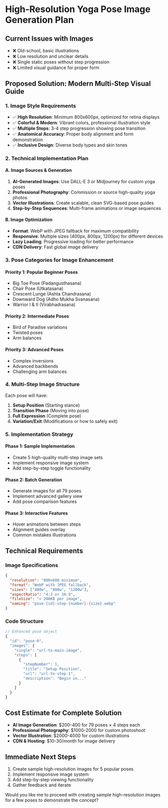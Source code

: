 # High-Resolution Yoga Pose Image Generation Plan

## Current Issues with Images
- ❌ Old-school, basic illustrations
- ❌ Low resolution and unclear details
- ❌ Single static poses without step progression
- ❌ Limited visual guidance for proper form

## Proposed Solution: Modern Multi-Step Visual Guide

### 1. Image Style Requirements
- ✅ **High Resolution**: Minimum 800x600px, optimized for retina displays
- ✅ **Colorful & Modern**: Vibrant colors, professional illustration style
- ✅ **Multiple Steps**: 3-4 step progression showing pose transition
- ✅ **Anatomical Accuracy**: Proper body alignment and form demonstration
- ✅ **Inclusive Design**: Diverse body types and skin tones

### 2. Technical Implementation Plan

#### A. Image Sources & Generation
1. **AI-Generated Images**: Use DALL-E 3 or Midjourney for custom yoga poses
2. **Professional Photography**: Commission or source high-quality yoga photos
3. **Vector Illustrations**: Create scalable, clean SVG-based pose guides
4. **Step-by-Step Sequences**: Multi-frame animations or image sequences

#### B. Image Optimization
- **Format**: WebP with JPEG fallback for maximum compatibility
- **Responsive**: Multiple sizes (400px, 800px, 1200px) for different devices
- **Lazy Loading**: Progressive loading for better performance
- **CDN Delivery**: Fast global image delivery

### 3. Pose Categories for Image Enhancement

#### Priority 1: Popular Beginner Poses
- Big Toe Pose (Padangusthasana)
- Chair Pose (Utkatasana) 
- Crescent Lunge (Ashta Chandrasana)
- Downward Dog (Adho Mukha Svanasana)
- Warrior I & II (Virabhadrasana)

#### Priority 2: Intermediate Poses
- Bird of Paradise variations
- Twisted poses
- Arm balances

#### Priority 3: Advanced Poses
- Complex inversions
- Advanced backbends
- Challenging arm balances

### 4. Multi-Step Image Structure

Each pose will have:
1. **Setup Position** (Starting stance)
2. **Transition Phase** (Moving into pose)
3. **Full Expression** (Complete pose)
4. **Variation/Exit** (Modifications or how to safely exit)

### 5. Implementation Strategy

#### Phase 1: Sample Implementation
- Create 5 high-quality multi-step image sets
- Implement responsive image system
- Add step-by-step toggle functionality

#### Phase 2: Batch Generation
- Generate images for all 79 poses
- Implement advanced gallery view
- Add pose comparison features

#### Phase 3: Interactive Features
- Hover animations between steps
- Alignment guides overlay
- Common mistakes illustrations

## Technical Requirements

### Image Specifications
```json
{
  "resolution": "800x600 minimum",
  "format": "WebP with JPEG fallback",
  "sizes": ["400w", "800w", "1200w"],
  "aspectRatio": "4:3 or 16:9",
  "fileSize": "< 200KB per image",
  "naming": "pose-{id}-step-{number}-{size}.webp"
}
```

### Code Structure
```javascript
// Enhanced pose object
{
  "id": "pose-0",
  "images": {
    "single": "url-to-main-image",
    "steps": [
      {
        "stepNumber": 1,
        "title": "Setup Position",
        "url": "url-to-step-1",
        "description": "Begin in..."
      }
    ]
  }
}
```

## Cost Estimate for Complete Solution
- **AI Image Generation**: $200-400 for 79 poses × 4 steps each
- **Professional Photography**: $1000-2000 for custom photoshoot
- **Vector Illustration**: $2000-4000 for custom illustrations
- **CDN & Hosting**: $10-30/month for image delivery

## Immediate Next Steps
1. Create sample high-resolution images for 5 popular poses
2. Implement responsive image system
3. Add step-by-step viewing functionality
4. Gather feedback and iterate

Would you like me to proceed with creating sample high-resolution images for a few poses to demonstrate the concept?
